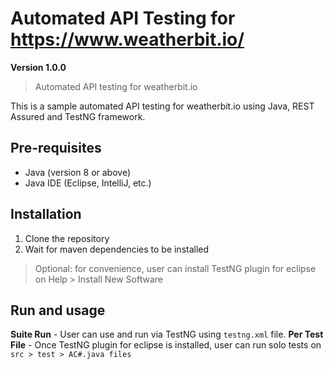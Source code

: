 
# Automated API Testing for https://www.weatherbit.io/

**Version 1.0.0**

> Automated API testing for weatherbit.io

This is a sample automated API testing for weatherbit.io using Java, REST Assured and TestNG framework.

## Pre-requisites
- Java (version 8 or above)
- Java IDE (Eclipse, IntelliJ, etc.)

## Installation

 1. Clone the repository
 2. Wait for maven dependencies to be installed
> Optional: for convenience, user can install TestNG plugin for eclipse on Help > Install New Software

## Run and usage 
**Suite Run** - User can use and run via TestNG using `testng.xml` file.
**Per Test File** - Once TestNG plugin for eclipse is installed, user can run solo tests on  `src > test > AC#.java files`